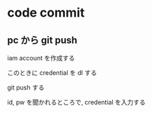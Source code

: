 
# code commit


## pc から git push

iam account を作成する

このときに credential を dl する

git push する

id, pw を聞かれるところで, credential を入力する



